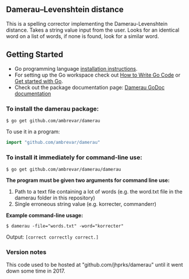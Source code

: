## Damerau–Levenshtein distance
This is a spelling corrector implementing the Damerau-Levenshtein distance. Takes a string value input from the user. Looks for an identical word on a list of words, if none is found, look for a similar word.

## Getting Started

* Go programming language [installation instructions](http://golang.org/doc/install).
* For setting up the Go workspace check out [How to Write Go Code](http://golang.org/doc/code.html#tmp_13) or [Get started with Go](http://youtu.be/2KmHtgtEZ1s).
* Check out the package documentation page: [Damerau GoDoc documentation](https://godoc.org/github.com/Ambrevar/damerau)

### To install the damerau package:

    $ go get github.com/ambrevar/damerau

To use it in a program:

```Go
import "github.com/ambrevar/damerau"
```

### To install it immediately for command-line use:

    $ go get github.com/ambrevar/damerau/damerau

**The program must be given two arguments for command line use:**

1. Path to a text file containing a lot of words (e.g. the word.txt file in the damerau folder in this repository)
2. Single erroneous string value (e.g. korrecter, commanderr)

**Example command-line usage:**

    $ damerau -file="words.txt" -word="korrecter"

Output: `[correct correctly correct.]`

### Version notes

This code used to be hosted at "github.com/jhprks/damerau" until it went down
some time in 2017.
